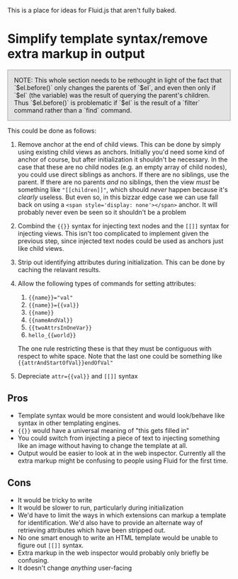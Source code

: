 This is a place for ideas for Fluid.js that aren't fully baked.

Simplify template syntax/remove extra markup in output
======================================================

<div style="border: 1px solid rgba(0,0,0,0.3); background: rgba(0,0,0,0.1); padding: 1em">
	NOTE: This whole section needs to be rethought in light of the fact that
	`$el.before()` only changes the parents of `$el`, and even then only if
	`$el` (the variable) was the result of querying the parent's children.
	Thus `$el.before()` is problematic if `$el` is the result of a `filter`
	command rather than a `find` command.
</div>

This could be done as follows:

1.	Remove anchor at the end of child views.  This can be done by simply
	using existing child views as anchors.  Initially you'd need some kind
	of anchor of course, but after initialization it shouldn't be necessary.
	In the case that these are no child nodes (e.g. an empty array of child
	nodes), you could use direct siblings as anchors.  If there are no
	siblings, use the parent.  If there are no parents *and* no siblings,
	then the view *must* be something like `"[[children]]"`, which should
	*never* happen because it's *clearly* useless.  But even so, in this
	bizzar edge case we can use fall back on using a
	`<span style='display: none'></span>` anchor.  It will probably never
	even be seen so it shouldn't be a problem
2.	Combind the `{{}}` syntax for injecting text nodes and the `[[]]` syntax
	for injecting views.  This isn't too complicated to implement given the
	previous step, since injected text nodes could be used as anchors just
	like child views.
3.	Strip out identifying attributes during initialization.  This can be done
	by caching the relavant results.
4.	Allow the following types of commands for setting attributes:

	1.	`{{name}}="val"`
	2.	`{{name}}={{val}}`
	3.	`{{name}}`
	4.	`{{nameAndVal}}`
	5.	`{{twoAttrsInOneVar}}`
	6.	`hello_{{world}}`

	The one rule restricting these is that they must be contiguous with
	respect to white space. Note that the last one could be something like 
	`{{attrAndStartOfVal}}endOfVal"`
5.	Depreciate `attr={{val}}` and `[[]]` syntax

## Pros

*	Template syntax would be more consistent and would look/behave like
	syntax in other templating engines.
*	`{{}}` would have a universal meaning of "this gets filled in"
*	You could switch from injecting a piece of text to injecting something
	like an image without having to change the template at all.
*	Output would be easier to look at in the web inspector.  Currently all
	the extra markup might be confusing to people using Fluid for the first
	time.

## Cons

*	It would be tricky to write
*	It would be slower to run, particularly during initialization
*	We'd have to limit the ways in which extensions can markup a template
	for identification.  We'd also have to provide an alternate way of
	retrieving attributes which have been stripped out.
*	No one smart enough to write an HTML template would be unable to figure
	out `[[]]` syntax.
*	Extra markup in the web inspector would probably only briefly be
	confusing.
*	It doesn't change *anything* user-facing
